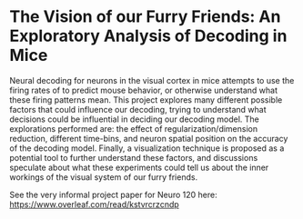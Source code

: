 # The Vision of our Furry Friends: An Exploratory Analysis of Decoding in Mice

Neural decoding for neurons in the visual cortex in mice attempts to use the firing rates of to predict mouse behavior, or otherwise understand what these firing patterns mean. This project explores many different possible factors that could influence our decoding, trying to understand what decisions could be influential in deciding our decoding model. The explorations performed are: the effect of regularization/dimension reduction, different time-bins, and neuron spatial position on the accuracy of the decoding model. Finally, a visualization technique is proposed as a potential tool to further understand these factors, and discussions speculate about what these experiments could tell us about the inner workings of the visual system of our furry friends.

See the very informal project paper for Neuro 120 here: https://www.overleaf.com/read/kstvrcrzcndp

